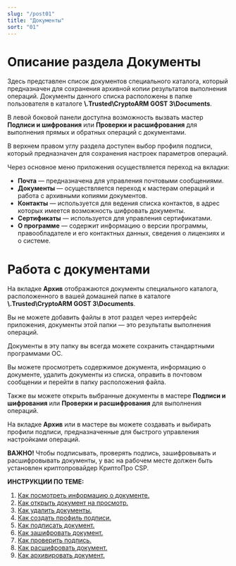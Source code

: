 ```yaml
---
slug: "/post01"
title: "Документы"
sort: "01"
---
```

# Описание раздела Документы

Здесь представлен список документов специального каталога, который предназначен для сохранения архивной копии результатов выполнения операций.
Документы данного списка расположены в папке пользователя в каталоге **\\.Trusted\CryptoARM GOST 3\Documents**.

В левой боковой панели доступна возможность вызвать мастер  **Подписи и шифрования** или **Проверки и расшифрования** для выполнения прямых и обратных операций с документами.

В верхнем правом углу раздела доступен выбор профиля подписи, который предназначен для сохранения настроек параметров операций. 

Через основное меню приложения осуществляется переход на вкладки:


- **Почта** — предназначена для управления почтовыми сообщениями.
- **Документы** — осуществляется переход к мастерам операций и работа с архивными копиями документов.
- **Контакты** — используется для ведения списка контактов, в адрес которых имеется возможность шифровать документы.
- **Сертификаты** — используется для управления сертификатами. 
- **О программе** — содержит информацию о версии программы, правообладателе и его контактных данных, сведения о лицензиях и о системе.

# Работа с документами

На вкладке **Архив** отображаются документы специального каталога, расположенного в вашей домашней папке в каталоге **\\.Trusted\CryptoARM GOST 3\Documents**.

Вы не можете добавить файлы в этот раздел через интерфейс приложения, документы этой папки — это результаты выполнения операций.

Документы в эту папку вы всегда можете сохранить стандартными программами ОС.

Вы можете просмотреть содержимое документа, информацию о документе, удалить документы из списка, оправить в почтовом сообщении и перейти в папку расположения файла.

Также вы можете открыть выбранные документы в мастере **Подписи и шифрования** или **Проверки и расшифрования** для выполнения операций.


На вкладке **Архив** или в мастере вы можете создавать и выбирать профили подписи, предназначенные для быстрого управления настройками операций. 

**ВАЖНО!**  Чтобы подписывать, проверять подпись, зашифровывать и расшифровывать документы, у вас на рабочем месте должен быть установлен криптопровайдер КриптоПро CSP.

 **ИНСТРУКЦИИ ПО ТЕМЕ:**  
1. [Как посмотреть информацию о документе.](https://docs.cryptoarm.ru/07-v3.2.9/004-documents/03-view-docs-info)  
2. [Как открыть документ на просмотр.](https://docs.cryptoarm.ru/07-v3.2.9/004-documents/04-open-doc)  
3. [Как удалить документы.](https://docs.cryptoarm.ru/07-v3.2.9/004-documents/05-delete-docs)  
4. [Как создать профиль подписи.](https://docs.cryptoarm.ru/07-v3.2.9/004-documents/02-create-profile)    
5. [Как подписать документ.](https://docs.cryptoarm.ru/07-v3.2.9/004-documents/14-sign)  
6. [Как зашифровать документ.](https://docs.cryptoarm.ru/07-v3.2.9/004-documents/15-cipher)  
7. [Как проверить подпись.](https://docs.cryptoarm.ru/07-v3.2.9/004-documents/18-verify)  
8. [Как расшифровать документ.](https://docs.cryptoarm.ru/07-v3.2.9/004-documents/17-decrypt)  
9. [Как архивировать документ.](https://docs.cryptoarm.ru/07-v3.2.9/004-documents/16-archive)  